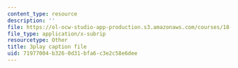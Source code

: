 ```yaml
---
content_type: resource
description: ''
file: https://ol-ocw-studio-app-production.s3.amazonaws.com/courses/18-01sc-single-variable-calculus-fall-2010/71977004b3260d31bfa6c3e2c58e6dee_PNTnmH6jsRI.srt
file_type: application/x-subrip
resourcetype: Other
title: 3play caption file
uid: 71977004-b326-0d31-bfa6-c3e2c58e6dee
---
```

